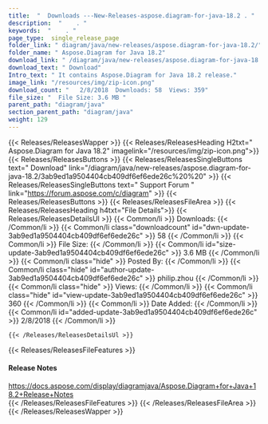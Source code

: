 ```yaml
---
title:  "  Downloads ---New-Releases-aspose.diagram-for-java-18.2 . " 
description:  "    . " 
keywords:  "    . " 
page_type:  single_release_page
folder_link: " diagram/java/new-releases/aspose.diagram-for-java-18.2/"
folder_name: " Aspose.Diagram for Java 18.2"
download_link: " /diagram/java/new-releases/aspose.diagram-for-java-18.2/3ab9ed1a9504404cb409df6ef6ede26c"
download_text: " Download"
Intro_text: " It contains Aspose.Diagram for Java 18.2 release."
image_link: "/resources/img/zip-icon.png"
download_count: "   2/8/2018  Downloads: 58  Views: 359"
file_size: "  File Size: 3.6 MB "
parent_path: "diagram/java"
section_parent_path: "diagram/java"
weight: 129
---
```


{{< Releases/ReleasesWapper >}}
  {{< Releases/ReleasesHeading H2txt=" Aspose.Diagram for Java 18.2" imagelink="/resources/img/zip-icon.png">}}
  {{< Releases/ReleasesButtons >}}
    {{< Releases/ReleasesSingleButtons text=" Download" link="/diagram/java/new-releases/aspose.diagram-for-java-18.2/3ab9ed1a9504404cb409df6ef6ede26c%20%20" >}}
    {{< Releases/ReleasesSingleButtons text=" Support Forum " link="https://forum.aspose.com/c/diagram" >}}
  {{< Releases/ReleasesButtons >}}
  {{< Releases/ReleasesFileArea >}}
    {{< Releases/ReleasesHeading h4txt="File Details">}}
    {{< Releases/ReleasesDetailsUl >}}
            {{< Common/li  >}} Downloads: {{< /Common/li >}} 
      {{< Common/li class="downloadcount" id="dwn-update-3ab9ed1a9504404cb409df6ef6ede26c" >}} 58 {{< /Common/li >}} 
      {{< Common/li  >}} File Size: {{< /Common/li >}} 
      {{< Common/li id="size-update-3ab9ed1a9504404cb409df6ef6ede26c" >}} 3.6 MB {{< /Common/li >}} 
      {{< Common/li  class="hide" >}} Posted By: {{< /Common/li >}} 
      {{< Common/li class="hide" id="author-update-3ab9ed1a9504404cb409df6ef6ede26c" >}} philip.zhou {{< /Common/li >}} 
      {{< Common/li class="hide"  >}} Views: {{< /Common/li >}} 
      {{< Common/li class="hide" id="view-update-3ab9ed1a9504404cb409df6ef6ede26c" >}} 360 {{< /Common/li >}} 
      {{< Common/li  >}} Date Added: {{< /Common/li >}} 
      {{< Common/li id="added-update-3ab9ed1a9504404cb409df6ef6ede26c" >}} 2/8/2018 {{< /Common/li >}} 

    {{< /Releases/ReleasesDetailsUl >}}

  {{< Releases/ReleasesFileFeatures >}}
      <h4>Release Notes</h4><div><a href="https://docs.aspose.com/display/diagramjava/Aspose.Diagram+for+Java+18.2+Release+Notes">https://docs.aspose.com/display/diagramjava/Aspose.Diagram+for+Java+18.2+Release+Notes</a></div>
  {{< /Releases/ReleasesFileFeatures >}}
 {{< /Releases/ReleasesFileArea >}}
{{< /Releases/ReleasesWapper >}}


